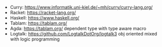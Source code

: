 - Curry: https://www.informatik.uni-kiel.de/~mh/curry/curry-lang.org/
- Racket: https://racket-lang.org/
- Haskell: https://www.haskell.org/
- Tablam: https://tablam.org/ 
- Agda: https://tablam.org/ dependent type with type aware macro
- Logtalk: https://github.com/LogtalkDotOrg/logtalk3 obj oriented mixed with logic programming 
